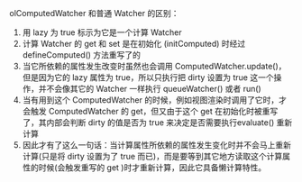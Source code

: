 olComputedWatcher 和普通 Watcher 的区别： 

1. 用 lazy 为 true 标示为它是一个计算 Watcher 
2. 计算 Watcher 的 get 和 set 是在初始化 (initComputed) 时经过 defineComputed() 方法重写了的 
3. 当它所依赖的属性发生改变时虽然也会调用 ComputedWatcher.update()，但是因为它的 lazy 属性为 true，所以只执行把 dirty 设置为 true 这一个操作，并不会像其它的 Watcher 一样执行 queueWatcher() 或者 run() 
4. 当有用到这个 ComputedWatcher 的时候，例如视图渲染时调用了它时，才会触发 ComputedWatcher 的 get，但又由于这个 get 在初始化时被重写了，其内部会判断 dirty 的值是否为 true 来决定是否需要执行evaluate() 重新计算 
5. 因此才有了这么一句话：当计算属性所依赖的属性发生变化时并不会马上重新计算(只是将 dirty 设置为了 true 而已)，而是要等到其它地方读取这个计算属性的时候(会触发重写的 get )时才重新计算，因此它具备懒计算特性。